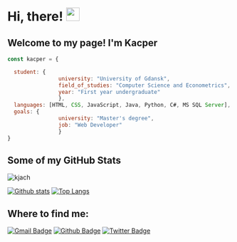 # Hi, there! <img src="https://raw.githubusercontent.com/MartinHeinz/MartinHeinz/master/wave.gif" width="30px">
## Welcome to my page! I'm Kacper 

```javascript
const kacper = {

  student: {
                university: "University of Gdansk",
                field_of_studies: "Computer Science and Econometrics",
                year: "First year undergraduate"
                },
  languages: [HTML, CSS, JavaScript, Java, Python, C#, MS SQL Server],
  goals: {
                university: "Master's degree",
                job: "Web Developer"
                }
}  
```
 
## Some of my GitHub Stats
<p align=left> <img src=https://komarev.com/ghpvc/?username=kjach alt=kjach /> </p>


[![Github stats](https://github-readme-stats.vercel.app/api?username=kjach&show_icons=true&include_all_commits=true)](https://github.com/kjach/github-readme-stats)
[![Top Langs](https://github-readme-stats.vercel.app/api/top-langs/?username=kjach&layout=compact)](https://github.com/kjach/github-readme-stats)


## Where to find me:
[![Gmail Badge](https://img.shields.io/badge/-kacper.jach@outlook.com-c14438?style=flat&logo=Gmail&logoColor=white&link=mailto:kacper.jach@outlook.com)](mailto:kacper.jach@outlook.com) [![Github Badge](https://img.shields.io/badge/-kjach-grey?style=flat&logo=github&logoColor=white&link=https://github.com/kjach/)](https://www.github.com/kjach/) [![Twitter Badge](https://img.shields.io/badge/-jaszkuu-00acee?style=flat&logo=twitter&logoColor=white&link=https://twitter.com/jaszkuu/)](https://www.twitter.com/jaszkuu/) 
<!--
**kjach/kjach** is a ✨ _special_ ✨ repository because its `README.md` (this file) appears on your GitHub profile.

Here are some ideas to get you started:

- 🔭 I’m currently working on ...
- 🌱 I’m currently learning ...
- 👯 I’m looking to collaborate on ...
- 🤔 I’m looking for help with ...
- 💬 Ask me about ...
- 📫 How to reach me: ...
- 😄 Pronouns: ...
- ⚡ Fun fact: ...
-->
